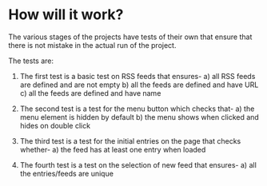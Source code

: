 # How will it work?

The various stages of the projects have tests of their own that ensure that there is not mistake in the actual run of the project.

The tests are:

1. The first test is a basic test on RSS feeds that ensures-
	a) all RSS feeds are defined and are not empty
	b) all the feeds are defined and have URL
	c) all the feeds are defined and have name

2. The second test is a test for the menu button which checks that-
	a) the menu element is hidden by default
	b) the menu shows when clicked and hides on double click

3. The third test is a test for the initial entries on the page that checks whether-
	a) the feed has at least one entry when loaded

4. The fourth test is a test on the selection of new feed that ensures-
	a) all the entries/feeds are unique

